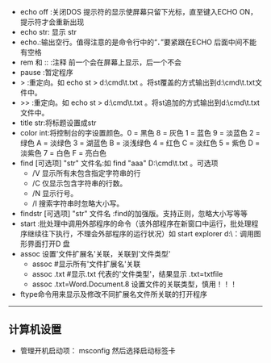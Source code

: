 * echo off  :关闭DOS 提示符的显示使屏幕只留下光标，直至键入ECHO
ON，提示符才会重新出现
* echo str: 显示 str
* echo.:输出空行。值得注意的是命令行中的“．”要紧跟在ECHO 后面中间不能有空格
* rem 和 ::  :注释 前一个会在屏幕上显示，后一个不会
* pause :暂定程序
* \> :重定向。如 echo st > d:\cmd\t.txt 。将st覆盖的方式输出到d:\cmd\t.txt文件中。
* \>> :重定向。如 echo st > d:\cmd\t.txt 。将st追加的方式输出到d:\cmd\t.txt文件中。
* title str:将标题设置成str
* color int:将控制台的字设置颜色。0 = 黑色 8 = 灰色 1 = 蓝色 9 = 淡蓝色 2 = 绿色 A = 淡绿色 3 = 湖蓝色 B = 淡浅绿色 4 = 红色 C = 淡红色 5 = 紫色 D = 淡紫色 7 = 白色 F = 亮白色
* find [可选项] "str"  文件名:如 find "aaa" D:\cmd\t.txt 。可选项 
  * /V 显示所有未包含指定字符串的行
  * /C 仅显示包含字符串的行数。
  * /N 显示行号。
  * /I 搜索字符串时忽略大小写。
* findstr [可选项] "str"  文件名 :find的加强版。支持正则，忽略大小写等等
* start :批处理中调用外部程序的命令（该外部程序在新窗口中运行，批处理程序继续往下执行，不理会外部程序的运行状况）如 start explorer d:\：调用图形界面打开D 盘
* assoc 设置'文件扩展名'关联，关联到'文件类型'
  * assoc #显示所有'文件扩展名'关联
  * assoc .txt #显示.txt 代表的'文件类型'，结果显示 .txt=txtfile
  * assoc .txt=Word.Document.8 设置文件的关联类型，慎用！！！
* ftype命令用来显示及修改不同扩展名文件所关联的打开程序

****
## 计算机设置
* 管理开机启动项： msconfig 然后选择启动标签卡
